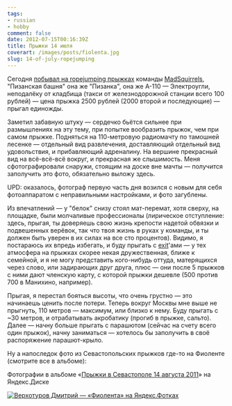 ```yaml
---
tags:
- russian
- hobby
comment: false
date: 2012-07-15T00:16:39Z
title: Прыжки 14 июля
coverart: /images/posts/fiolenta.jpg
slug: 14-of-july-ropejumping
---
```


Сегодня [побывал на ropejumping прыжках](https://vk.com/event40769375) команды [MadSquirrels](https://vk.com/id50640639), "Пизанская башня" она же "Пизанка", она же А-110 — Электроугли, неподалёку от кладбища (такси от железнодорожной станции всего 100 рублей) — цена прыжка 2500 рублей (2000 второй и последующие) — прыгал единожды.

<!--more-->

Заметил забавную штуку — сердечко бьётся сильнее при размышлениях на эту тему, при попытке вообразить прыжок, чем при самом прыжке. Подняться на 110-метровую радиомачту по тамошней лесенке — отдельный вид развлечения, доставляющий отдельный вид удовольствия, и прибавляющий адреналину. На вершине прекрасный вид на всё-всё-всё вокруг, и прекрасная же слышимость.
Меня сфотографировали снаружи, стоящим на доске вне мачты — получится заполучить это фото, обязательно выложу здесь.

UPD: оказалось, фотограф первую часть дня возился с новым для себя фотоаппаратом с неправильными настройками, и фото загублены.

Из впечатлений — у "белок" снизу стоял мат-перемат, хотя сверху, на площадке, были молчаливые профессионалы (лирическое отступление: здесь, прыгая, ты доверяешь свою жизнь крепости надетой обвязки и подвешенных верёвок, так что твоя жизнь в руках у команды, и ты должен быть уверен в их силах на все сто процентов). Видимо, я постараюсь их впредь избегать, и буду прыгать с [exit](https://vk.com/club451415)'ами — у тех атмосфера на прыжках скорее некая дружественная, ближе к семейной, и я не могу представить кого-нибудь оттуда, матерящихся через слово, или задирающих друг друга, плюс — они после 5 прыжков с ними дают членскую карту, с которой прыжки дешевле (500 против 700 в Манихино, например).

Прыгая, я перестал бояться высоты, что очень грустно — это начинаешь ценить после потери. Теперь вокруг Москвы мне выше не прыгнуть, 110 метров — максимум, или близко к нему. Буду прыгать с ~30 метров, и отрабатывать акробатику (прогиб в прыжке, сальто). Далее — начну больше прыгать с парашютом (сейчас на счету всего один прыжок), начну заниматься — хотелось бы заполучить в своё распоряжение парашют-крыло.

Ну а напоследок фото из Севастопольских прыжков где-то на Фиоленте (смотрите все в альбоме):

Фотографии в альбоме «[Прыжки в Севастополе 14 августа 2011](https://yadi.sk/a/NR85iqmf3UGb3j)» на Яндекс.Диске

[![Верхотуров Дмитрий  — «Фиолента» на Яндекс.Фотках](/images/posts/fiolenta.jpg#center)](https://yadi.sk/a/NR85iqmf3UGb3j/5acc636921dc5f37feb9d295)

